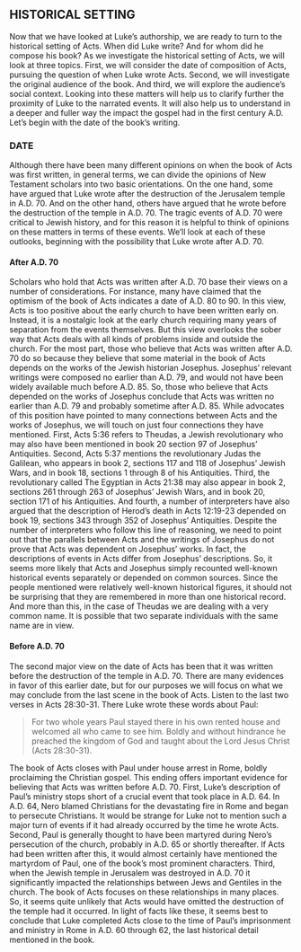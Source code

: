 ## HISTORICAL SETTING

Now that we have looked at Luke’s authorship, we are ready to turn to the historical setting of Acts. When did Luke write? And for whom did he compose his book? 
As we investigate the historical setting of Acts, we will look at three topics. First, we will consider the date of composition of Acts, pursuing the question of when Luke wrote Acts. Second, we will investigate the original audience of the book. And third, we will explore the audience’s social context. Looking into these matters will help us to clarify further the proximity of Luke to the narrated events. It will also help us to understand in a deeper and fuller way the impact the gospel had in the first century A.D. Let’s begin with the date of the book’s writing.


### DATE

Although there have been many different opinions on when the book of Acts was first written, in general terms, we can divide the opinions of New Testament scholars into two basic orientations. On the one hand, some have argued that Luke wrote after the destruction of the Jerusalem temple in A.D. 70. And on the other hand, others have argued that he wrote before the destruction of the temple in A.D. 70. The tragic events of A.D. 70 were critical to Jewish history, and for this reason it is helpful to think of opinions on these matters in terms of these events. We’ll look at each of these outlooks, beginning with the possibility that Luke wrote after A.D. 70. 


#### After A.D. 70

Scholars who hold that Acts was written after A.D. 70 base their views on a number of considerations. For instance, many have claimed that the optimism of the book of Acts indicates a date of A.D. 80 to 90. In this view, Acts is too positive about the early church to have been written early on. Instead, it is a nostalgic look at the early church requiring many years of separation from the events themselves. But this view overlooks the sober way that Acts deals with all kinds of problems inside and outside the church.
For the most part, those who believe that Acts was written after A.D. 70 do so because they believe that some material in the book of Acts depends on the works of the Jewish historian Josephus. 
Josephus’ relevant writings were composed no earlier than A.D. 79, and would not have been widely available much before A.D. 85. So, those who believe that Acts depended on the works of Josephus conclude that Acts was written no earlier than A.D. 79 and probably sometime after A.D. 85.
While advocates of this position have pointed to many connections between Acts and the works of Josephus, we will touch on just four connections they have mentioned.
First, Acts 5:36 refers to Theudas, a Jewish revolutionary who may also have been mentioned in book 20 section 97 of Josephus’ Antiquities. Second, Acts 5:37 mentions the revolutionary Judas the Galilean, who appears in book 2, sections 117 and 118 of Josephus’ Jewish Wars, and in book 18, sections 1 through 8 of his Antiquities. Third, the revolutionary called The Egyptian in Acts 21:38 may also appear in book 2, sections 261 through 263 of Josephus’ Jewish Wars, and in book 20, section 171 of his Antiquities. And fourth, a number of interpreters have also argued that the description of Herod’s death in Acts 12:19-23 depended on book 19, sections 343 through 352 of Josephus’ Antiquities.
Despite the number of interpreters who follow this line of reasoning, we need to point out that the parallels between Acts and the writings of Josephus do not prove that Acts was dependent on Josephus’ works. In fact, the descriptions of events in Acts differ from Josephus’ descriptions. So, it seems more likely that Acts and Josephus simply recounted well-known historical events separately or depended on common sources. Since the people mentioned were relatively well-known historical figures, it should not be surprising that they are remembered in more than one historical record. And more than this, in the case of Theudas we are dealing with a very common name. It is possible that two separate individuals with the same name are in view.


#### Before A.D. 70

The second major view on the date of Acts has been that it was written before the destruction of the temple in A.D. 70. There are many evidences in favor of this earlier date, but for our purposes we will focus on what we may conclude from the last scene in the book of Acts. 
Listen to the last two verses in Acts 28:30-31. There Luke wrote these words about Paul:

> For two whole years Paul stayed there in his own rented house and welcomed all who came to see him. Boldly and without hindrance he preached the kingdom of God and taught about the Lord Jesus Christ (Acts 28:30-31).

The book of Acts closes with Paul under house arrest in Rome, boldly proclaiming the Christian gospel. This ending offers important evidence for believing that Acts was written before A.D. 70.
First, Luke’s description of Paul’s ministry stops short of a crucial event that took place in A.D. 64. In A.D. 64, Nero blamed Christians for the devastating fire in Rome and began to persecute Christians. It would be strange for Luke not to mention such a major turn of events if it had already occurred by the time he wrote Acts.
Second, Paul is generally thought to have been martyred during Nero’s persecution of the church, probably in A.D. 65 or shortly thereafter. If Acts had been written after this, it would almost certainly have mentioned the martyrdom of Paul, one of the book’s most prominent characters.
Third, when the Jewish temple in Jerusalem was destroyed in A.D. 70 it significantly impacted the relationships between Jews and Gentiles in the church. The book of Acts focuses on these relationships in many places. So, it seems quite unlikely that Acts would have omitted the destruction of the temple had it occurred.
In light of facts like these, it seems best to conclude that Luke completed Acts close to the time of Paul’s imprisonment and ministry in Rome in A.D. 60 through 62, the last historical detail mentioned in the book.
